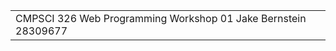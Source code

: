 <table>
    <tr>
        <td>CMPSCI 326 Web Programming
Workshop 01
Jake Bernstein
28309677</td>
    </tr>
</table>
